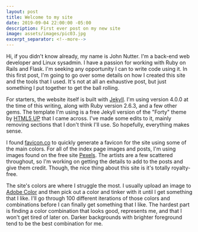 ```yaml
---
layout: post
title: Welcome to my site
date: 2019-09-04 22:00:00 -05:00
description: First ever post on my new site
image: assets/images/pic03.jpg
excerpt_separator: <!--more-->
---
```


Hi, if you didn't know already, my name is John Nutter. I'm a back-end web developer and Linux sysadmin. I have a passion for working with Ruby on Rails and Flask. I'm seeking any opportunity I can to write code using it. In this first post, I'm going to go over some details on how<!--more--> I created this site and the tools that I used. It's not at all an exhaustive post, but just something I put together to get the ball rolling. 


For starters, the website itself is built with [Jekyll](https://jekyllrb.com/). I'm using version 4.0.0 at the time of this writing, along with Ruby version 2.6.3, and a few other gems. The template I'm using is a free Jekyll version of the "Forty" theme by [HTML5 UP](https://html5up.net/) that I came across. I've made some edits to it, mainly removing sections that I don't think I'll use. So hopefully, everything makes sense.   

I found [favicon.co](https://favicon.io/favicon-generator/) to quickly generate a favicon for the site using some of the main colors. For all of the index page images and posts, I'm using images found on the free site [Pexels](https://www.pexels.com/). The artists are a few scattered throughout, so I'm working on getting the details to add to the posts and give them credit. Though, the nice thing about this site is it's totally royalty-free. 

The site's colors are where I struggle the most. I usually upload an image to [Adobe Color](https://color.adobe.com/) and then pick out a color and tinker with it until I get something that I like. I'll go through 100 different iterations of those colors and combinations before I can finally get something that I like. The hardest part is finding a color combination that looks good, represents me, and that I won't get tired of later on. Darker backgrounds with brighter foreground tend to be the best combination for me. 